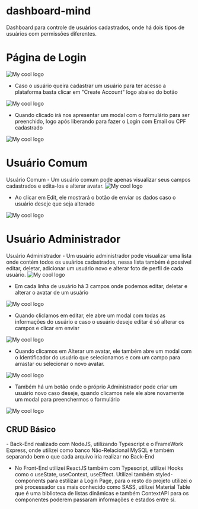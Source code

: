 # dashboard-mind
Dashboard para controle de usuários cadastrados, onde há dois tipos de usuários com permissões diferentes.
<h1>Página de Login</h1>
<img src="https://files.fm/thumb_show.php?i=fm3j9pmsf" alt="My cool logo"/>

- Caso o usuário queira cadastrar um usuário para ter acesso a plataforma basta clicar em "Create Account" logo abaixo do botão

<img src="https://files.fm/thumb_show.php?i=z7mwt76wg" alt="My cool logo"/>

- Quando clicado irá nos apresentar um modal com o formulário para ser preenchido, logo após liberando para fazer o Login com Email ou CPF cadastrado

<img src="https://files.fm/thumb_show.php?i=2gsbak6fg" alt="My cool logo"/>

<h1>Usuário Comum</h1>
Usuário Comum - Um usuário comum pode apenas visualizar seus campos cadastrados e edita-los e alterar avatar.

<img src="https://files.fm/thumb_show.php?i=2326ctbe7" alt="My cool logo"/>

- Ao clicar em Edit, ele mostrará o botão de enviar os dados caso o usuário deseje que seja alterado

<img src="https://files.fm/thumb_show.php?i=ddtcvravx" alt="My cool logo"/>



<h1>Usuário Administrador</h1>
Usuário Administrador - Um usuário administrador pode visualizar uma lista onde contém todos os usuários cadastrados, nessa lista também é possível editar, deletar, adicionar um usuário novo e alterar foto de perfil de cada usuário.

<img src="https://files.fm/thumb_show.php?i=zmsd5fqjf" alt="My cool logo"/>

- Em cada linha de usuário há 3 campos onde podemos editar, deletar e alterar o avatar de um usuário

<img src="https://files.fm/thumb_show.php?i=zaj68p299" alt="My cool logo"/>

- Quando cliclamos em editar, ele abre um modal com todas as informações do usuário e caso o usuário deseje editar é só alterar os campos e clicar em enviar

<img src="https://files.fm/thumb_show.php?i=v7qkz7cjy" alt="My cool logo"/>

- Quando clicamos em Alterar um avatar, ele também abre um modal com o Identificador do usuário que selecionamos e com um campo para arrastar ou selecionar o novo avatar.

<img src="https://files.fm/thumb_show.php?i=wj5qxek2n" alt="My cool logo"/>


- Também há um botão onde o próprio Administrador pode criar um usuário novo caso deseje, quando clicamos nele ele abre novamente um modal para preenchermos o formulário

<img src="https://files.fm/thumb_show.php?i=37wpknbb3" alt="My cool logo"/>


<h2>CRUD Básico</h2>
- Back-End realizado com NodeJS, utilizando Typescript e o FrameWork Express, onde utilizei como banco Não-Relacional MySQL e também separando bem o que cada arquivo iria realizar no Back-End

- No Front-End utilizei ReactJS também com Typescript, utilizei Hooks como o useState, useContext, useEffect. Utilizei também styled-components para estilizar a Login Page, para o resto do projeto utilizei o pré processador css mais conhecido como SASS, utilizei Material Table que é uma biblioteca de listas dinâmicas e também ContextAPI para os componentes poderem passaram informações e estados entre si.
